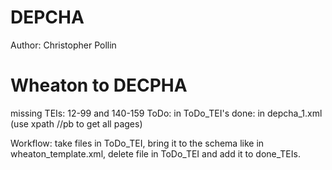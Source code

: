 # DEPCHA

Author: Christopher Pollin 


# Wheaton to DECPHA

missing TEIs: 	12-99 and 140-159
ToDo: 			in ToDo_TEI's
done: 			in depcha_1.xml (use xpath //pb to get all pages)

Workflow: 		take files in ToDo_TEI, bring it to the schema like in wheaton_template.xml, delete file in ToDo_TEI and add it to done_TEIs.

